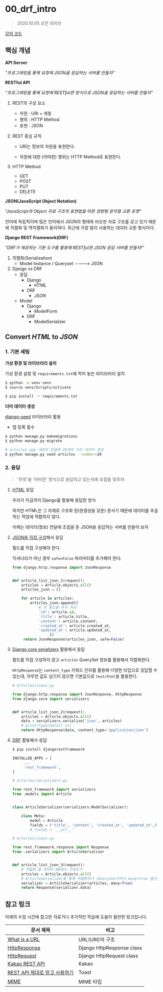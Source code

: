 # 00_drf_intro

> 2020.10.05 오전 라이브

[강의 코드](https://lab.ssafy.com/aclass/drf)



## 핵심 개념

**API Server**

*"프로그래밍을 통해 요청에  JSON을 응답하는 서버를 만들자"*



**RESTful API**

*"프로그래밍을 통해 요청에 RESTful한 방식으로 JSON을 응답하는 서버를 만들자"*



1. REST의 구성 요소
   - 자원 : URI + 계층
   - 행위 : HTTP Method
   - 표현 : JSON

2. REST 중심 규칙

   - URI는 정보의 자원을 표현한다.

   - 자원에 대한 (어떠한) 행위는 HTTP Method로 표현한다.

3. HTTP Method
   - GET
   - POST
   - PUT
   - DELETE



**JSON(JavaScript Object Notation)**

*"JavaScript의 Object 자료 구조의 표현법을 따른 경량형 문자열 교환 포맷"*

언어에 독립적이며 많은 언어에서 JSON의 형태와 비슷한 자료 구조를 갖고 있기 때문에 직렬화 및 역직렬화가 용이하다. 최근에 가장 많이 사용하는 데이터 교환 형식이다. 



**Django REST Framework(DRF)**

*"DRF가 제공하는 기본 도구를 활용해 RESTful한 JSON 응답 서버를 만들자!"*



1. 직렬화(Serialization) 
   - Model Instance / Queryset  ----->  JSON
2. Django vs DRF
   - 응답
     - Django
       - HTML
     - DRF
       - JSON
   - Model
     - Django
       - ModelForm
     - DRF
       - ModelSerializer



## Convert *HTML* to *JSON*

### 1. 기본 세팅

**가상 환경 및 라이브러리 설치**

가상 환경 설정 및 `requirements.txt`에 적어 놓은 라이브러리 설치

```bash
$ python -m venv venv
$ source venv/Scripts/activate

$ pip install -r requirements.txt
```



**더미 데이터 생성**

[django-seed](https://github.com/Brobin/django-seed) 라이브러리 활용

- 앱 등록 필수

```bash
$ python manage.py makemigrations
$ python manage.py migrate

# articles app 내부의 모델에 20개의 더미 데이터 생성
$ python manage.py seed articles --number=20
```



### 2. 응답

> '무엇'을 '어떠한' 방식으로 응답하고 있는지에 초점을 맞추자



1. [HTML]() 응답

   우리가 지금까지 Django를 활용해 응답한 방식

   하지만 HTML은 그 자체로 구조화 된(완결성을 갖춘) 문서기 때문에 데이터를 추출하는 작업에 적합하지 않다.

   이제는 데이터(정보) 전달에 초점을 둔 JSON을 응답하는 서버를 만들어 보자

   

2. [JSON을 직접 구성](https://docs.djangoproject.com/en/3.1/ref/request-response/#jsonresponse-objects)해서 응답

   필드를 직접 구성해야 한다.

   딕셔너리가 아닌 경우 `safe=False` 파라미터를 추가해야 한다.

   ```python
   from django.http.response import JsonResponse
   
   
   def article_list_json_1(request):
       articles = Article.objects.all()
       articles_json = []
   
       for article in articles:
           articles_json.append({
               # 각 필드를 주석 처리
               'id': article.id,
               'title': article.title,
               'content': article.content,
               'created_at': article.created_at,
               'updated_at': article.updated_at,
   					})
   		return JsonResponse(articles_json, safe=False)
   ```

   

3. [Django core serializers](https://docs.djangoproject.com/en/3.1/topics/serialization/) 활용해서 응답

   필드를 직접 구성하지 않고 `articles` QuerySet 정보를 활용해서 직렬화한다.

   `HttpResponse`는 `content_type`  키워드 인자를 활용해 다양한 타입으로 응답할 수 있는데, 아무런 값도 넘기지 않으면 기본값으로 `text/html`을 활용한다.

   ```python
   # articles/views.py
   
   from django.http.response import JsonResponse, HttpResponse
   from django.core import serializers
   
   
   def article_list_json_2(request):
       articles = Article.objects.all()
       data = serializers.serialize('json', articles)
       # print(type(data)) str
       return HttpResponse(data, content_type='application/json')
   ```

   

4. [DRF](https://www.django-rest-framework.org/) 활용해서 응답

   ```bash
   $ pip install djangorestframework
   ```

   ```python
   INSTALLED_APPS = [
   		...
   		'rest_framework',
   ]
   ```

   ```python
   # articles/serializers.py
   
   from rest_framework import serializers
   from .models import Article
   
   
   class ArticleSerializer(serializers.ModelSerializer):
   
       class Meta:
           model = Article
           fields = ('title', 'content', 'created_at', 'updated_at',)
           # fields = '__all__'
   ```

   ```python
   # articles/views.py
   
   from rest_framework.response import Response
   from .serializers import ArticleSerializer
   
   
   def article_list_json_3(request):
       # 직렬화 할 데이터 DB에서 가져오기
       articles = Article.objects.all()
       # ArticleSerializer를 통해 직렬화하기 (QuerySet이라서 many=True 옵션 필수)
       serializer = ArticleSerializer(articles, many=True)
       return Response(serializer.data)
   ```

   



## 참고 링크

아래의 수업 시간에 참고한 자료거나 추가적인 학습에 도움이 될만한 링크입니다.

| 문서 제목                                                    | 비고                      |
| ------------------------------------------------------------ | ------------------------- |
| [What is a URL](https://developer.mozilla.org/ko/docs/Learn/Common_questions/What_is_a_URL) | URL(URI)의 구조           |
| [HttpResponse](https://docs.djangoproject.com/en/3.1/ref/request-response/#httpresponse-objects) | Django HttpResponse class |
| [HttpRequest](https://docs.djangoproject.com/en/3.1/ref/request-response/#httprequest-objects) | Django HttpRequest class  |
| [Kakao REST API](https://developers.kakao.com/docs/latest/ko/reference/rest-api-reference) | Kakao                     |
| [REST API 제대로 알고 사용하기](https://meetup.toast.com/posts/92) | Toast                     |
| [MIME](https://developer.mozilla.org/ko/docs/Web/HTTP/Basics_of_HTTP/MIME_types) | MIME 타입                 |

